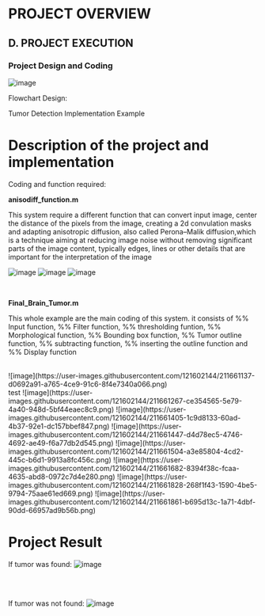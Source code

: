 # PROJECT OVERVIEW
## D. PROJECT EXECUTION
### Project Design and Coding

![image](https://user-images.githubusercontent.com/122180771/211359684-ffd41939-77a2-44b7-8223-0636348ffdbc.png)

Flowchart Design:

Tumor Detection Implementation Example

# Description of the project and implementation

Coding and function required:

**anisodiff_function.m**

This system require a different function that can convert input image, center the distance of the pixels from the image, creating a 2d convulation masks and adapting anisotropic diffusion, also called Perona–Malik diffusion,which is a technique aiming at reducing image noise without removing significant parts of the image content, typically edges, lines or other details that are important for the interpretation of the image

![image](https://user-images.githubusercontent.com/121602144/211653080-764fab0b-001b-4a57-83f1-79566916e4f9.png)
![image](https://user-images.githubusercontent.com/121602144/211653163-eef58649-2e2b-45ed-bc1d-0d40b95e4aa2.png)
![image](https://user-images.githubusercontent.com/121602144/211653226-c402e649-5116-4dd3-bb08-4b64b4204ea3.png)

<br>


**Final_Brain_Tumor.m**

This whole example are the main coding of this system. it consists of %% Input function, %% Filter function, %% thresholding funtion, %% Morphological function, %% Bounding box function, %% Tumor outline function, %% subtracting function, %% inserting the outline function and %% Display function

<br>
![image](https://user-images.githubusercontent.com/121602144/211661137-d0692a91-a765-4ce9-91c6-8f4e7340a066.png)
<br>
test
![image](https://user-images.githubusercontent.com/121602144/211661267-ce354565-5e79-4a40-948d-5bf44eaec8c9.png)
![image](https://user-images.githubusercontent.com/121602144/211661405-1c9d8133-60ad-4b37-92e1-dc157bbef847.png)
![image](https://user-images.githubusercontent.com/121602144/211661447-d4d78ec5-4746-4692-ae49-f6a77db2d545.png)
![image](https://user-images.githubusercontent.com/121602144/211661504-a3e85804-4cd2-445c-b6d1-9913a8fc456c.png)
![image](https://user-images.githubusercontent.com/121602144/211661682-8394f38c-fcaa-4635-abd8-0972c7d4e280.png)
![image](https://user-images.githubusercontent.com/121602144/211661828-268f1f43-1590-4be5-9794-75aae61ed669.png)
![image](https://user-images.githubusercontent.com/121602144/211661861-b695d13c-1a71-4dbf-90dd-66957ad9b56b.png)







# Project Result

If tumor was found:
![image](https://user-images.githubusercontent.com/121602144/211649739-7d5fae98-f89d-4e7b-82d2-ac9277604448.png)

<br><br>

If tumor was not found:
![image](https://user-images.githubusercontent.com/121602144/211650270-812b9e1d-84c6-400a-852c-e2516f1e5758.png)
